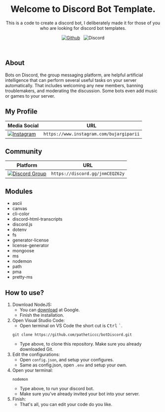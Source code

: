 <h1 align='center'>
    Welcome to Discord Bot Template.
</h1>

<p align='center'>
    This is a code to create a discord bot, I deliberately made it for those of you who are looking for discord bot templates.
</p>

<p align='center'>
    <a href="https://github.com/patheticcc"><img alt='Github' src='https://img.shields.io/badge/GitHub-100000?style=for-the-badge&logo=github&logoColor=white' /></a>
    &nbsp;
    <a><img alt='Discord' src='https://img.shields.io/badge/Discord-5865F2?style=for-the-badge&logo=discord&logoColor=white' /></a>
</p>
<br />


## About

Bots on Discord, the group messaging platform, are helpful artificial intelligence that can perform several useful tasks on your server automatically. That includes welcoming any new members, banning troublemakers, and moderating the discussion. Some bots even add music or games to your server.

## My Profile
| Media Social | URL |
| ------------ | --- |
| <a href='https://www.instagram.com/bujargiparii'><img alt='Instagram' src='https://img.shields.io/badge/Instagram-E4405F?style=for-the-badge&logo=instagram&logoColor=white' /></a> | `https://www.instagram.com/bujargiparii` |

## Community

| Platform | URL |
| -------- | --- |
| <a href='https://discord.gg/jnmCEQZ62y'><img alt='Discord Group' src='https://img.shields.io/badge/Discord-5865F2?style=for-the-badge&logo=discord&logoColor=white' /></a> | `https://discord.gg/jnmCEQZ62y` |

## Modules

- ascii
- canvas
- cli-color
- discord-html-transcripts
- discord.js
- dotenv
- fs
- generator-license
- license-generator
- mongoose
- ms
- nodemon
- path
- pma
- pretty-ms

## How to use?

1. Download NodeJS:
    - You can [download](https://nodejs.org/en/download) at Google.
    - Finish the installation.
2. Open Visual Studio Code:
    - Open terminal on VS Code the short cut is <kbd>Ctrl</kbd> <kbd>`</kbd>.
    ```
    git clone https://github.com/patheticcc/botDiscord.git
    ```
    - Type above, to clone this repository. Make sure you already downloaded Git.
3. Edit the configurations:
    - Open `config.json`, and setup your configures.
    - Same as config.json, open `.env` and setup your own.
4. Open your terminal:
    ```
    nodemon
    ```
    - Type above, to run your discord bot.
    - Make sure you've already invited your bot into your server.
5. Finish:
    - That's all, you can edit your code do you like.


